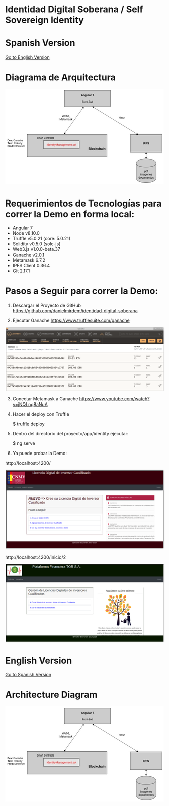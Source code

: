 # Identidad Digital Soberana / Self Sovereign Identity 


# Spanish Version

[Go to English Version](#english-version)


# Diagrama de Arquitectura

![Test Image 1](Identidad-Soberana.png)


# Requerimientos de Tecnologías para correr la Demo en forma local:

- Angular 7
- Node v8.10.0
- Truffle v5.0.21 (core: 5.0.21)
- Solidity v0.5.0 (solc-js)
- Web3.js v1.0.0-beta.37
- Ganache v2.0.1
- Metamask 6.7.2
- IPFS Client 0.36.4
- Git 2.17.1


# Pasos a Seguir para correr la Demo:


1) Descargar el Proyecto de GitHub
https://github.com/danielmirdem/identidad-digital-soberana

2) Ejecutar Ganache
https://www.trufflesuite.com/ganache

![Test Image 1](ganache.png)

3) Conectar Metamask a Ganache
https://www.youtube.com/watch?v=jNQLnq8aNuA

4) Hacer el deploy con Truffle

    $ truffle deploy

5) Dentro del directorio del proyecto/app/identity ejecutar:

    $ ng serve

6) Ya puede probar la Demo:

http://localhost:4200/

![Test Image 1](localhost-4200-cnmv.png)

http://localhost:4200/inicio/2

![Test Image 1](localhost-4000-tor.png)



# English Version

[Go to Spanish Version](#spanish-version)


# Architecture Diagram

![Test Image 1](Identidad-Soberana.png)

